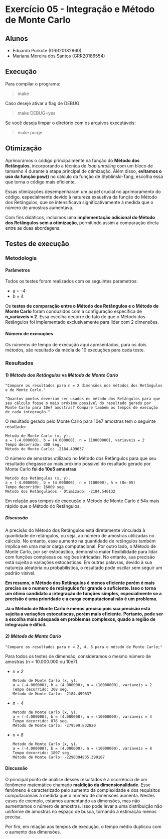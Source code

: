 # Exercício 05 - Integração e Método de Monte Carlo
## Alunos
- Eduardo Purkote (GRR20182960)
- Mariana Moreira dos Santos (GRR20186554)

## Execução
Para compilar o programa: 
> make

Caso deseje ativar a flag de DEBUG:
> make DEBUG=yes

Se você deseja limpar o diretório com os arquivos executáveis:
> make purge

## Otimização
Aprimoramos o código principalmente na função do **Método dos Retângulos**, incorporando a técnica de *loop unrolling* com um bloco de tamanho 4 durante a etapa principal de otimização. Além disso, **evitamos o uso da função pow()** no cálculo da função de Styblinski-Tang, escolha essa que torna o código mais eficiente. 

Essas otimizações desempenharam um papel crucial no aprimoramento do código, especialmente devido à natureza exaustiva da função do Método dos Retângulos, que se intensificava significativamente à medida que o número de amostras aumentava.

Com fins didáticos, incluímos uma **implementação adicional do Método dos Retângulos sem a otimização**, permitindo assim a comparação direta entre as duas abordagens.

## Testes de execução
### Metodologia
#### Parâmetros
Todos os testes foram realizados com os seguintes parametros:
- a = -4
- b = 4

Os **testes de comparação entre o Método dos Retângulos e o Método de Monte Carlo** foram conduzidos com a configuração específica de **n_variaveis = 2**. Essa escolha decorre do fato de que o Método dos Retângulos foi implementado exclusivamente para lidar com 2 dimensões.

#### Número de execuções
Os números de tempo de execução aqui apresentados, para os dois métodos, são resultado da média de 10 execuções para cada teste. 

### Resultados
#### 1) *Método dos Retângulos* vs *Método de Monte Carlo*
    "Compare os resultados para n = 2 dimensões nos métodos dos Retângulos e de Monte Carlo."

    "Quantos pontos deveriam ser usados no método dos Retângulos para que seu cálculo fosse o mais próximo possível do resultado gerado por Monte Carlo para 10e7 amostras? Compare também os tempos de execução de cada integração."

O resultado gerado pelo Monte Carlo para 10e7 amostras tem o seguinte resultado:
```` 
Metodo de Monte Carlo (x, y).
a = (-4.000000), b = (4.000000), n = (10000000), variaveis = 2
Tempo decorrido: 308 seg.
Método de Monte Carlo: -2184.499637 
````

O número de amostras utilizado no Método dos Retângulos para que seu resultado chegasse ao mais próximo possível do resultado gerado por Monte Carlo **foi de 10e5 amostras**:
```` 
Metodo dos Retângulos (x, y).
a = (-4.000000), b = (4.000000), n = (100000), h = (8e-05)
Tempo decorrido: 16809 seg.
Método dos Retângulados - Otimizado: -2184.546132
```` 

Em relação aos tempos de execução o Método de Monte Carlo é 54x mais rápido que o Método do Retângulos.

##### Discussão
A precisão do Método dos Retângulos está diretamente vinculada à quantidade de retângulos, ou seja, ao número de amostras utilizadas no cálculo. No entanto, esse aumento na quantidade de retângulos também implica em uma maior carga computacional.
Por outro lado, o Método de Monte Carlo, por ser estocástico, demonstra maior flexibilidade para lidar com funções complexas ou regiões intricadas. No entanto, sua precisão está sujeita a variações estocásticas. Em outras palavras, devido à sua natureza aleatória ou probabilística, o resultado pode oscilar sem seguir um padrão visível.

**Em resumo, o Método dos Retângulos é menos eficiente porém é mais preciso se o numero de retângulos for grande o suficiente. Isso o torna um ótimo candidato a integração de funções simples, especialmente se a precisão é uma prioridade e a carga computacional não é um problema.** 

**Já o Método de Monte Carlo é menos preciso pois sua precisão está sujeita a variações estocatiscas, porém mais eficiente. Portanto, pode ser a escolha mais adequada em problemas complexos, quado a região de integração é difícil.**

#### 2) *Método de Monte Carlo*
    "Compare os resultados para n = 2, 4, 8 para o método de Monte Carlo;"

Para todos os testes de dimensão, consideramos o mesmo número de amostras (n = 10.000.000 ou 10e7).
- *n = 2*

    ```` 
    Metodo de Monte Carlo (x, y).
    a = (-4.000000), b = (4.000000), n = (10000000), variaveis = 2
    Tempo decorrido: 308 seg.
    Método de Monte Carlo: -2184.499637 
    ````

- *n = 4*

    ```` 
    Metodo de Monte Carlo (x, y).
    a = (-4.000000), b = (4.000000), n = (10000000), variaveis = 4
    Tempo decorrido: 876 seg.
    Método de Monte Carlo: -279599.832820
    ```` 

- *n = 8*
    ```` 
    Metodo de Monte Carlo (x, y).
    a = (-4.000000), b = (4.000000), n = (10000000), variaveis = 8
    Tempo decorrido: 1807 seg.
    Método de Monte Carlo: -2290394835.399107
    ````
#### Discussão
O principal ponto de análise desses resultados é a ocorrência de um fenômeno matemático chamado **maldição da dimensionalidade**. Esse fenômeno é caracterizado pelo aumento da complexidade e dos requisitos computacionais à medida que o número de dimensões aumenta. Nestes casos de exemplo, estamos aumentando as dimensões, mas não aumentamos o número de amostras. Isso pode levar a uma distribuição não uniforme de amostras no espaço de busca, tornando a estimação menos precisa. 

Por fim, em relação aos tempos de execução, o tempo médio duplicou com o aumento das dimensões. 